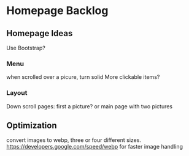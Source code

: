 # Homepage Backlog

## Homepage Ideas

Use Bootstrap?

### Menu

when scrolled over a picure, turn solid
More clickable items?

### Layout

Down scroll pages:
first a picture?
or main page with two pictures

## Optimization

convert images to webp, three or four different sizes. <https://developers.google.com/speed/webp> for faster image handling
